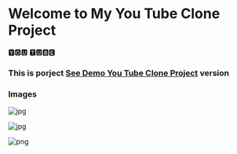 # Welcome to My You Tube Clone Project

🆈🅾🆄  🆃🆄🅱🅴


<h3> This is porject <a href="https://you-tube-clone-beknur.netlify.app/">See Demo You Tube Clone Project</a> version </h3>

### Images
![jpg](https://github.com/beknurmaxalbayev/You-Tube-Clone/blob/main/project%20png/1.png?raw=true)

![jpg](https://github.com/beknurmaxalbayev/You-Tube-Clone/blob/main/project%20png/2.png?raw=true)

![png](https://github.com/beknurmaxalbayev/You-Tube-Clone/blob/main/project%20png/3.png?raw=true)
